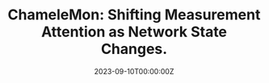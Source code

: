 ---
title: "ChameleMon: Shifting Measurement Attention as Network State Changes."

# Authors
# If you created a profile for a user (e.g. the default `admin` user), write the username (folder name) here 
# and it will be replaced with their full name and linked to their profile.
authors:
- <p>Kaicheng Yang</p>
- <p>Yuhan Wu</p>
- <p>Ruijie Miao</p>
- <p>Tong Yang</p>
- <b>Zirui Liu</b>
- <p>Zicang Xu</p>
- <p>Rui Qiu</p>
- <p>Yikai Zhao</p>
- <p>Hanglong Lv</p>
- <p>Zhigang Ji</p>
- <p>Gaogang Xie</p>

# Publication type.
# Legend: 0 = Uncategorized; 1 = Conference paper; 2 = Journal article;
# 3 = Preprint / Working Paper; 4 = Report; 5 = Book; 6 = Book section;
# 7 = Thesis; 8 = Patent
publication_types: ["1"]

date: "2023-09-10T00:00:00Z"

publishDate: "2023-05-17T00:00:00Z"

# Publication name and optional abbreviated publication name.
publication: "Annual Conference of the ACM Special Interest Group on Data Communication"
publication_short: "**ACM SIGCOMM 2023**"

tags:
- others

---